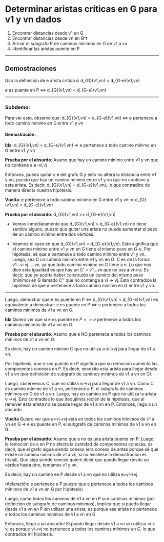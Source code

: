 # Determinar aristas críticas en G para v1 y vn dados

1. Encontrar distancias desde v1 en G 
2. Encontrar distancias desde vn en G^t
3. Armar el subgrafo P de caminos mínimos en G de v1 a vn
4. Identificar las aristas puente en P

---

## Demostraciones
Uso la definición de e arista crítica si d_{G}(v1,vn) < d_{G-e}(v1,vn)

e es puente en P <=> d_{G}(v1,vn) < d_{G-e}(v1,vn)

---

### Subdemo:
Para ver esto, observo que:
d_{G}(v1,vn) < d_{G-e}(v1,vn) <=> e pertenece a todo camino mínimo en G entre v1 y vn

#### Demostración:

**Ida**: d_{G}(v1,vn) < d_{G-e}(v1,vn) => e pertenece a todo camino mínimo en G entre v1 y vn

**Prueba por el absurdo**: Asumo que hay un camino mínimo entre v1 y vn que no contiene a e=vi,vj

Entonces, puedo quitar a e del grafo G y esto no altera la distancia entre v1 y vn, puesto que hay un camino mínimo entre v1 y vn que no contiene a esta arista. Es decir, d_{G}(v1,vn) = d_{G-e}(v1,vn), lo que contradice de manera directa nuestra hipótesis.

**Vuelta**: e pertenece a todo camino mínimo en G entre v1 y vn => d_{G}(v1,vn) < d_{G-e}(v1,vn) 

**Prueba por el absurdo**: d_{G}(v1,vn) >= d_{G-e}(v1,vn)

- Vemos inmediatamente que d_{G}(v1,vn) > d_{G-e}(v1,vn) no tiene sentido alguno, puesto que quitar una arista no puede aumentar el peso de un camino mínimo entre dos vértices.

- Veamos el caso en que d_{G}(v1,vn) = d_{G-e}(v1,vn). Esto significa que el camino mínimo entre v1 y vn en G tiene el mismo peso en G-e. Por hipótesis, sé que e pertenece a todo camino mínimo entre v1 y vn. Luego, sea C un camino mínimo entre v1 y vn en G. C es de la forma v1...vi vj ... vn, ya que todo camino mínimo en G tiene a e. Lo que nos dice esta igualdad es que hay un C' = v1...vn que no usa a vi->vj. Es decir, que yo podría haber construido un camino del mismo peso (mínimo) en G llamado C'' que no contenga a vi -> vj. Esto contradice la hipótesis de que e pertenece a todo camino mínimo en G entre v1 y vn.

---

Luego, demostrar que e es puente en P <=> d_{G}(v1,vn) < d_{G-e}(v1,vn) es equivalente a demostrar:
e es puente en P <=> e pertenece a todos los caminos mínimos de v1 a vn en G.

**Ida**
Quiero ver que si e es puente en $P => e$ pertenece a todos los caminos mínimos de v1 a vn en G.

**Prueba por el absurdo**: Asumo que e NO pertenece a todos los caminos mínimos de v1 a vn en G.

Es decir, hay un camino mínimo C que no utiliza a vi->vj para llegar de v1 a vn.

Por hipótesis, que e sea puente en P significa que su remoción aumenta las componentes conexas en P. Es decir, necesito esta arista para llegar desde v1 a vn (por definición de subgrafo de caminos mínimos de v1 a vn en G).

Luego, observemos C, que no utiliza vi->vj para llegar de v1 a vn. Como C es camino mínimo de v1 a vn, pertenece a P, el subgrafo de caminos mínimos en G de v1 a vn. Luego, hay un camino en P que no utiliza la arista vi->vj. Esto contradice lo que dedujimos recién de la hipótesis, que al remover esta arista no se puede llegar de v1 a vn en P. Entonces, llego a un absurdo.

**Vuelta**
Quiero ver que e=vi->vj está en todos los caminos mínimos de v1 a vn en G => e es puente en P, el subgrafo de caminos mínimos de v1 a vn en G.

**Prueba por el absurdo**: Asumo que e no es una arista puente en P. 
Luego, la remoción de e en P no afecta la cantidad de componentes conexas, es decir, que el grafo sigue siendo conexo (era conexo de antes porque sé que existe un camino mínimo de v1 a vn, si no existiese la demostración es trivial).
Que siga siendo conexo quiere decir que puedo llegar desde un vértice hasta otro, tomamos v1 y vn.

Es decir, hay un camino en P desde v1 a vn que no utiliza e=vi->vj

(Aclaración: e pertenece a P puesto que e pertenece a todos los caminos mínimos de v1 a vn en G por hipótesis)

Luego, como todos los caminos de v1 a vn en P son caminos mínimos (por definición de subgrafo de caminos mínimos), implica que si puedo llegar desde v1 a vn en P sin utilizar una arista, es porque esa arista no pertenece a todos los caminos mínimos de v1 a vn en G.

Entonces, llego a un absurdo! Si puedo llegar desde v1 a vn sin utilizar vi-> vj es porque vi->vj no pertenece a todos los caminos mínimos en G, lo que contradice mi hipótesis.